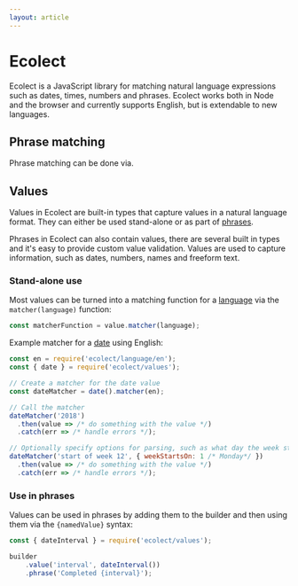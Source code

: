 ```yaml
---
layout: article
---
```


# Ecolect

Ecolect is a JavaScript library for matching natural language expressions such
as dates, times, numbers and phrases. Ecolect works both in Node and the
browser and currently supports English, but is extendable to new languages.

## Phrase matching

Phrase matching can be done via.

## Values

Values in Ecolect are built-in types that capture values in a natural language
format. They can either be used stand-alone or as part of [phrases](/phrases/).

Phrases in Ecolect can also contain values, there are several built in types and
it's easy to provide custom value validation. Values are used to capture
information, such as dates, numbers, names and freeform text.

### Stand-alone use

Most values can be turned into a matching function for a [language](/language/)
via the `matcher(language)` function:

```javascript
const matcherFunction = value.matcher(language);
```

Example matcher for a [date](/date-time/date/) using English:

```javascript
const en = require('ecolect/language/en');
const { date } = require('ecolect/values');

// Create a matcher for the date value
const dateMatcher = date().matcher(en);

// Call the matcher
dateMatcher('2018')
  .then(value => /* do something with the value */)
  .catch(err => /* handle errors */);

// Optionally specify options for parsing, such as what day the week starts on
dateMatcher('start of week 12', { weekStartsOn: 1 /* Monday*/ })
  .then(value => /* do something with the value */)
  .catch(err => /* handle errors */);
```

### Use in phrases

Values can be used in phrases by adding them to the builder and then using
them via the `{namedValue}` syntax:

```javascript
const { dateInterval } = require('ecolect/values');

builder
	.value('interval', dateInterval())
	.phrase('Completed {interval}');
```
